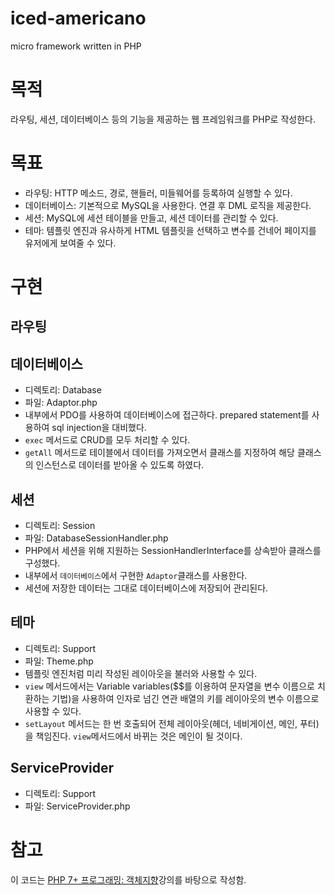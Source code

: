 # iced-americano
micro framework written in PHP

# 목적
라우팅, 세션, 데이터베이스 등의 기능을 제공하는 웹 프레임워크를 PHP로 작성한다.

# 목표
- 라우팅: HTTP 메소드, 경로, 핸들러, 미들웨어를 등록하여 실행할 수 있다.
- 데이터베이스: 기본적으로 MySQL을 사용한다. 연결 후 DML 로직을 제공한다.
- 세션: MySQL에 세션 테이블을 만들고, 세션 데이터를 관리할 수 있다.
- 테마: 템플릿 엔진과 유사하게 HTML 템플릿을 선택하고 변수를 건네어 페이지를 유저에게 보여줄 수 있다.

# 구현
## 라우팅

## 데이터베이스
- 디렉토리: Database
- 파일: Adaptor.php
- 내부에서 PDO를 사용하여 데이터베이스에 접근하다. prepared statement를 사용하여 sql injection을 대비했다.
- `exec` 메서드로 CRUD를 모두 처리할 수 있다.
- `getAll` 메서드로 테이블에서 데이터를 가져오면서 클래스를 지정하여 해당 클래스의 인스턴스로 데이터를 받아올 수 있도록 하였다.
## 세션
- 디렉토리: Session
- 파일: DatabaseSessionHandler.php
- PHP에서 세션을 위해 지원하는 SessionHandlerInterface를 상속받아 클래스를 구성했다.
- 내부에서 `데이터베이스`에서 구현한 `Adaptor`클래스를 사용한다.
- 세션에 저장한 데이터는 그대로 데이터베이스에 저장되어 관리된다.
## 테마
- 디렉토리: Support
- 파일: Theme.php
- 템플릿 엔진처럼 미리 작성된 레이아웃을 불러와 사용할 수 있다.
- `view` 메서드에서는 Variable variables($$를 이용하여 문자열을 변수 이름으로 치환하는 기법)을 사용하여 인자로 넘긴 연관 배열의 키를 레이아웃의 변수 이름으로 사용할 수 있다.
- `setLayout` 메서드는 한 번 호출되어 전체 레이아웃(헤더, 네비게이션, 메인, 푸터)을 책임진다. `view`메서드에서 바뀌는 것은 메인이 될 것이다.
## ServiceProvider
- 디렉토리: Support
- 파일: ServiceProvider.php

# 참고
이 코드는 [PHP 7+ 프로그래밍: 객체지향](https://www.inflearn.com/course/php7-oop#reviews)강의를 바탕으로 작성함.
